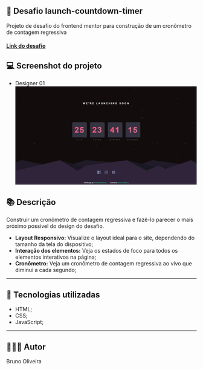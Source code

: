 ## 📝 Desafio launch-countdown-timer
Projeto de desafio do frontend mentor para construção de um cronômetro de contagem regressiva

<h4><a href="https://www.frontendmentor.io/challenges/launch-countdown-timer-N0XkGfyz-">Link do desafio</a></h4>

## 💻 Screenshot do projeto

- Designer 01
![Screenshot](./assets/images/designer-01.jpg)

## 📚 Descrição

Construir um cronômetro de contagem regressiva e fazê-lo parecer o mais próximo possível do design do desafio.
- **Layout Responsivo:** Visualize o layout ideal para o site, dependendo do tamanho da tela do dispositivo;
- **Interação dos elementos:** Veja os estados de foco para todos os elementos interativos na página;
- **Cronômetro:** Veja um cronômetro de contagem regressiva ao vivo que diminui a cada segundo;
---

## 💼 Tecnologias utilizadas

- HTML;
- CSS;
- JavaScript;

---
## 🙋🏻‍♂️ Autor

Bruno Oliveira
